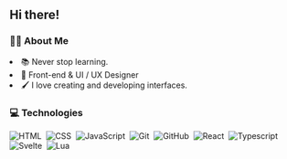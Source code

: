 ## Hi there!

### 🤷‍♂️ About Me

<li> 📚 Never stop learning.</li>
<li> 📘 Front-end & UI / UX Designer</li>
<li> 🖌️ I love creating and developing interfaces.</li>


### 💻 Technologies

![HTML](https://img.shields.io/badge/-HTML-191e24?style=for-the-badge&logo=HTML5)&nbsp;
![CSS](https://img.shields.io/badge/-CSS-191e24?style=for-the-badge&logo=CSS3&logoColor=1572B6)&nbsp;
![JavaScript](https://img.shields.io/badge/-JavaScript-191e24?style=for-the-badge&logo=javascript)&nbsp;
![Git](https://img.shields.io/badge/-Git-191e24?style=for-the-badge&logo=git)&nbsp;
![GitHub](https://img.shields.io/badge/-GitHub-191e24?style=for-the-badge&logo=github)&nbsp;
![React](https://img.shields.io/badge/-React-191e24?style=for-the-badge&logo=React)&nbsp;
![Typescript](https://img.shields.io/badge/-Typescript-191e24?style=for-the-badge&logo=Typescript)&nbsp;
![Svelte](https://img.shields.io/badge/-Svelte-191e24?style=for-the-badge&logo=Svelte)&nbsp;
![Lua](https://img.shields.io/badge/-Lua-191e24?style=for-the-badge&logo=Lua)&nbsp;
